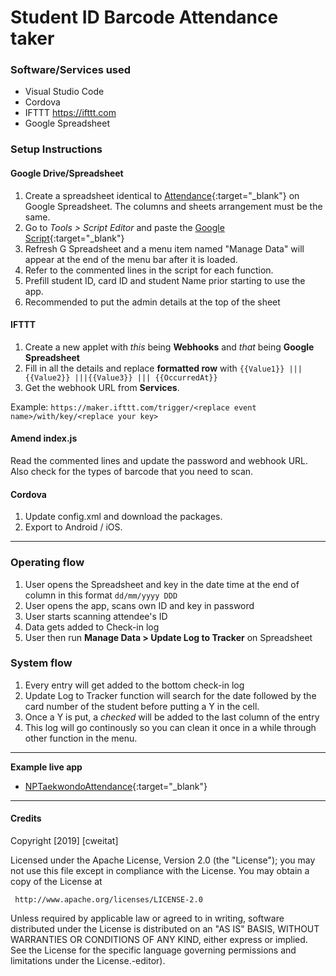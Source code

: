 # Student ID Barcode Attendance taker

### Software/Services used
    
   - Visual Studio Code
   - Cordova 
   - IFTTT https://ifttt.com
   - Google Spreadsheet 

### Setup Instructions
	
#### Google Drive/Spreadsheet
1. Create a spreadsheet identical to [Attendance](/attendance.xlsx){:target="_blank"} on Google Spreadsheet.  The columns and sheets arrangement must be the same.
2. Go to *Tools > Script Editor* and paste the [Google Script](/googlescripts.gs){:target="_blank"}
3. Refresh G Spreadsheet and a menu item named "Manage Data" will appear at the end of the menu bar after it is loaded.
4. Refer to the commented lines in the script for each function.
5. Prefill student ID, card ID and student Name prior starting to use the app.
6. Recommended to put the admin details at the top of the sheet

#### IFTTT
1. Create a new applet with *this* being **Webhooks** and *that* being **Google Spreadsheet**
3. Fill in all the details and replace **formatted row** with ```{{Value1}} ||| {{Value2}} |||{{Value3}} ||| {{OccurredAt}}```
4. Get the webhook URL from **Services**. 

Example: ``` https://maker.ifttt.com/trigger/<replace event name>/with/key/<replace your key> ```

#### Amend index.js
Read the commented lines and update the password and webhook URL. Also check for the types of barcode that you need to scan.

#### Cordova
1. Update config.xml and download the packages.
2. Export to Android / iOS.

---

### Operating flow
1. User opens the Spreadsheet and key in the date time at the end of column in this format ```dd/mm/yyyy DDD```
2. User opens the app, scans own ID and key in password
2. User starts scanning attendee's ID
3. Data gets added to Check-in log
4. User then run **Manage Data > Update Log to Tracker** on Spreadsheet

### System flow
1. Every entry will get added to the bottom check-in log
2. Update Log to Tracker function will search for the date followed by the card number of the student before putting a Y in the cell.
3. Once a Y is put, a *checked* will be added to the last column of the entry
4. This log will go continously so you can clean it once in a while through other function in the menu.

---

**Example live app**

- [NPTaekwondoAttendance](https://play.google.com/store/apps/details?id=com.codeweb.NPTaekwondoAttendance){:target="_blank"}



---
#### **Credits**
   Copyright [2019] [cweitat]

   Licensed under the Apache License, Version 2.0 (the "License");
   you may not use this file except in compliance with the License.
   You may obtain a copy of the License at

     http://www.apache.org/licenses/LICENSE-2.0

   Unless required by applicable law or agreed to in writing, software
   distributed under the License is distributed on an "AS IS" BASIS,
   WITHOUT WARRANTIES OR CONDITIONS OF ANY KIND, either express or implied.
   See the License for the specific language governing permissions and
   limitations under the License.-editor).  
    
    